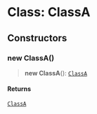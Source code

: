 # Class: ClassA

## Constructors

### new ClassA()

> **new ClassA**(): [`ClassA`](@scope.namespace.Class.ClassA.md)

#### Returns

[`ClassA`](@scope.namespace.Class.ClassA.md)
